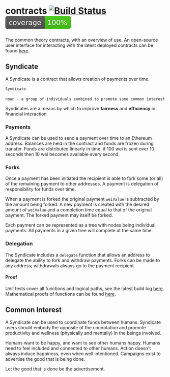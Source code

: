 # contracts [![Build Status](https://travis-ci.org/common-theory/contracts.svg?branch=master)](https://travis-ci.org/common-theory/contracts) [![Coverage](https://raw.githubusercontent.com/common-theory/common-dac/master/test/badge.svg?sanitize=true)](https://gateway.commontheory.io/ipns/coverage.commontheory.io/contracts/index.html)

The common theory contracts, with an overview of use. An open-source user interface for interacting with the latest deployed contracts can be found [here](https://github.com/common-theory/common-dapp).

## Syndicate

A Syndicate is a contract that allows creation of payments over time.

```
Syndicate

noun - a group of individuals combined to promote some common interest
```

Syndicates are a means by which to improve **fairness** and **efficiency** in financial interaction.

### Payments

A Syndicate can be used to send a payment over time to an Ethereum address. Balances are held in the contract and funds are frozen during transfer. Funds are distributed linearly in time: if 100 wei is sent over 10 seconds then 10 wei becomes available every second.

### Forks

Once a payment has been initiated the recipient is able to fork some (or all) of the remaining payment to other addresses. A payment is delegation of responsibility for funds over time.

When a payment is forked the original payment `weiValue` is subtracted by the amount being forked. A new payment is created with the desired amount of `weiValue` and a completion time equal to that of the original payment. The forked payment may itself be forked.

Each payment can be represented as a tree with nodes being individual payments. All payments in a given tree will complete at the same time.

### Delegation

The Syndicate includes a `delegate` function that allows an address to delegate the ability to fork and withdraw payments. Forks can be made to any address; withdrawals always go to the payment recipient.

#### Proof

Unit tests cover all functions and logical paths, see the latest build log [here](https://travis-ci.org/common-theory/contracts). Mathematical proofs of functions can be found [here](https://github.com/common-theory/contracts/blob/master/proofs).

## Common Interest

A Syndicate can be used to coordinate funds between humans. Syndicate users should embody the opposite of the connotation and promote productivity and wellness (physically and mentally) in the beings involved.

Humans want to be happy, and want to see other humans happy. Humans need to feel included and connected to other humans. Action doesn't always induce happiness, even when well intentioned. Campaigns exist to advertise the good that is being done.

Let the good that is done be the advertisement.
